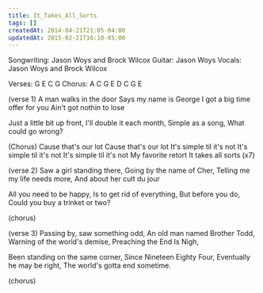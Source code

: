 ```yaml
---
title: It_Takes_All_Sorts
tags: []
createdAt: 2014-04-21T21:05-04:00
updatedAt: 2015-02-21T16:10-05:00
---
```


Songwriting: Jason Woys and Brock Wilcox
Guitar: Jason Woys
Vocals: Jason Woys and Brock Wilcox

Verses: G E C G
Chorus: A C G E D C G E

(verse 1)
A man walks in the door
Says my name is George
I got a big time offer for you
Ain't got nothin to lose

Just a little bit up front,
I'll double it each month,
Simple as a song,
What could go wrong?

(Chorus)
Cause that's our lot
Cause that's our lot
It's simple til it's not
It's simple til it's not
It's simple til it's not
My favorite retort
It takes all sorts (x7)

(verse 2)
Saw a girl standing there,
Going by the name of Cher,
Telling me my life needs more,
And about her cult du jour

All you need to be happy,
Is to get rid of everything,
But before you do,
Could you buy a trinket or two?

(chorus)

(verse 3)
Passing by, saw something odd,
An old man named Brother Todd,
Warning of the world's demise,
Preaching the End Is Nigh,

Been standing on the same corner,
Since Nineteen Eighty Four,
Eventually he may be right,
The world's gotta end sometime.

(chorus)

